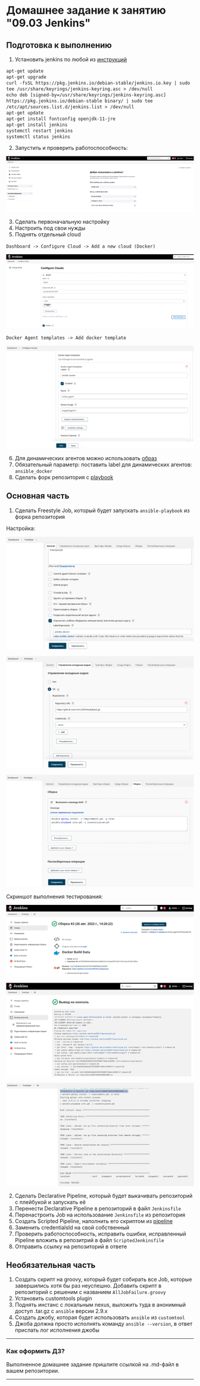 # Домашнее задание к занятию "09.03 Jenkins"

## Подготовка к выполнению

1. Установить jenkins по любой из [инструкций](https://www.jenkins.io/download/)
```
apt-get update
apt-get upgrade
curl -fsSL https://pkg.jenkins.io/debian-stable/jenkins.io.key | sudo tee /usr/share/keyrings/jenkins-keyring.asc > /dev/null
echo deb [signed-by=/usr/share/keyrings/jenkins-keyring.asc]     https://pkg.jenkins.io/debian-stable binary/ | sudo tee     /etc/apt/sources.list.d/jenkins.list > /dev/null
apt-get update
apt-get install fontconfig openjdk-11-jre
apt-get install jenkins
systemctl restart jenkins
systemctl status jenkins
```
2. Запустить и проверить работоспособность:  

![start_jenkins](start_jenkins.png)

3. Сделать первоначальную настройку
4. Настроить под свои нужды
5. Поднять отдельный cloud

`Dashboard -> Configure Cloud -> Add a new cloud (Docker)`
  
![jenkins_cloud_create](jenkins_cloud_create.png)


`Docker Agent templates -> Add docker template`
  
![jenkins_docker_agent](jenkins_docker_agent.png)


6. Для динамических агентов можно использовать [образ](https://hub.docker.com/repository/docker/aragast/agent)
7. Обязательный параметр: поставить label для динамических агентов: `ansible_docker`
8.  Сделать форк репозитория с [playbook](https://github.com/aragastmatb/example-playbook)

## Основная часть

1. Сделать Freestyle Job, который будет запускать `ansible-playbook` из форка репозитория  

Настройка:

![freestylejob_create1](freestylejob_create1.png)
  
![freestylejob_create2](freestylejob_create2.png)
  
![freestylejob_create3](freestylejob_create3.png)

Скриншот выполнения тестирования:  

![FreeStyleJob](FreeStyleJob.png)
  
![FreeStyleJob_log1](freestylejob_log1.png)
  
![FreeStyleJob_log2](freestylejob_log2.png)


2. Сделать Declarative Pipeline, который будет выкачивать репозиторий с плейбукой и запускать её
3. Перенести Declarative Pipeline в репозиторий в файл `Jenkinsfile`
4. Перенастроить Job на использование `Jenkinsfile` из репозитория
5. Создать Scripted Pipeline, наполнить его скриптом из [pipeline](./pipeline)
6. Заменить credentialsId на свой собственный
7. Проверить работоспособность, исправить ошибки, исправленный Pipeline вложить в репозитрий в файл `ScriptedJenkinsfile`
8. Отправить ссылку на репозиторий в ответе

## Необязательная часть

1. Создать скрипт на groovy, который будет собирать все Job, которые завершились хотя бы раз неуспешно. Добавить скрипт в репозиторий с решеним с названием `AllJobFailure.groovy`
2. Установить customtools plugin
3. Поднять инстанс с локальным nexus, выложить туда в анонимный доступ  .tar.gz с `ansible`  версии 2.9.x
4. Создать джобу, которая будет использовать `ansible` из `customtool`
5. Джоба должна просто исполнять команду `ansible --version`, в ответ прислать лог исполнения джобы 

---

### Как оформить ДЗ?

Выполненное домашнее задание пришлите ссылкой на .md-файл в вашем репозитории.

---

